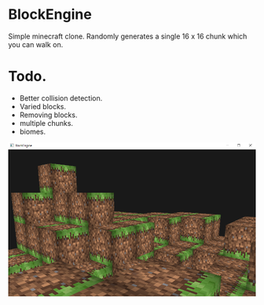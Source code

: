 # BlockEngine
Simple minecraft clone. Randomly generates a single 16 x 16 chunk which you can walk on. 

# Todo.
- Better collision detection.
- Varied blocks.
- Removing blocks.
- multiple chunks.
- biomes.

![demo](img/demo1.png)
